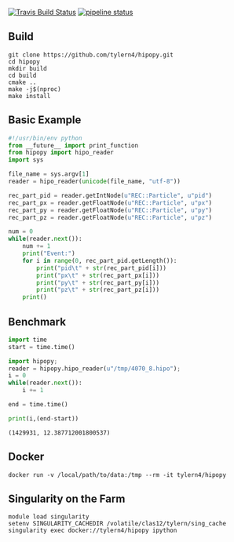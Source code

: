 [![Travis Build Status](https://travis-ci.org/tylern4/hipopy.svg?branch=master)](https://travis-ci.org/tylern4/hipopy)
[![pipeline status](https://gitlab.com/tylern4/hipopy/badges/master/pipeline.svg)](https://gitlab.com/tylern4/hipopy/commits/master)


## Build
```shell
git clone https://github.com/tylern4/hipopy.git
cd hipopy
mkdir build
cd build
cmake ..
make -j$(nproc)
make install
```

## Basic Example
```python
#!/usr/bin/env python
from __future__ import print_function
from hipopy import hipo_reader
import sys

file_name = sys.argv[1]
reader = hipo_reader(unicode(file_name, "utf-8"))

rec_part_pid = reader.getIntNode(u"REC::Particle", u"pid")
rec_part_px = reader.getFloatNode(u"REC::Particle", u"px")
rec_part_py = reader.getFloatNode(u"REC::Particle", u"py")
rec_part_pz = reader.getFloatNode(u"REC::Particle", u"pz")

num = 0
while(reader.next()):
    num += 1
    print("Event:")
    for i in range(0, rec_part_pid.getLength()):
        print("pid\t" + str(rec_part_pid[i]))
        print("px\t" + str(rec_part_px[i]))
        print("py\t" + str(rec_part_py[i]))
        print("pz\t" + str(rec_part_pz[i]))
    print()
```

## Benchmark
```python
import time
start = time.time()

import hipopy;
reader = hipopy.hipo_reader(u"/tmp/4070_8.hipo");
i = 0
while(reader.next()):
    i += 1

end = time.time()

print(i,(end-start))
```

```shell
(1429931, 12.387712001800537)
```


## Docker
```shell
docker run -v /local/path/to/data:/tmp --rm -it tylern4/hipopy
```

## Singularity on the Farm
```shell
module load singularity
setenv SINGULARITY_CACHEDIR /volatile/clas12/tylern/sing_cache
singularity exec docker://tylern4/hipopy ipython
```
